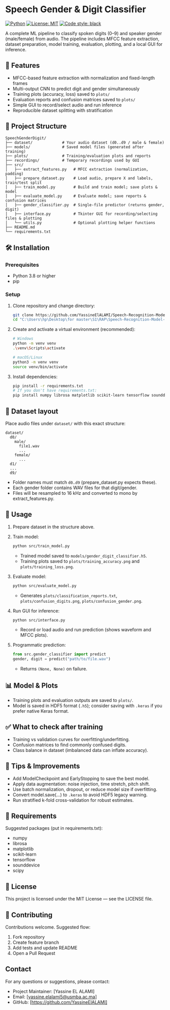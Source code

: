 # Speech Gender & Digit Classifier

[![Python](https://img.shields.io/badge/python-3.8+-blue.svg)](https://www.python.org/)
[![License: MIT](https://img.shields.io/badge/License-MIT-yellow.svg)](https://opensource.org/licenses/MIT)
[![Code style: black](https://img.shields.io/badge/code%20style-black-000000.svg)](https://github.com/psf/black)

A complete ML pipeline to classify spoken digits (0–9) and speaker gender (male/female) from audio. The pipeline includes MFCC feature extraction, dataset preparation, model training, evaluation, plotting, and a local GUI for inference.

## 🚀 Features

- MFCC-based feature extraction with normalization and fixed-length frames
- Multi-output CNN to predict digit and gender simultaneously
- Training plots (accuracy, loss) saved to `plots/`
- Evaluation reports and confusion matrices saved to `plots/`
- Simple GUI to record/select audio and run inference
- Reproducible dataset splitting with stratification

## 📂 Project Structure

```
SpeechGenderDigit/
├── dataset/             # Your audio dataset (d0..d9 / male & female)
├── models/              # Saved model files (generated after training)
├── plots/               # Training/evaluation plots and reports
├── recordings/          # Temporary recordings used by GUI
├── src/
│   ├── extract_features.py   # MFCC extraction (normalization, padding)
│   ├── prepare_dataset.py    # Load audio, prepare X and labels, train/test split
│   ├── train_model.py        # Build and train model; save plots & model
│   ├── evaluate_model.py     # Evaluate model; save reports & confusion matrices
│   ├── gender_classifier.py  # Single-file predictor (returns gender, digit)
│   ├── interface.py          # Tkinter GUI for recording/selecting files & plotting
│   └── utils.py              # Optional plotting helper functions
├── README.md
└── requirements.txt
```

## 🛠️ Installation

### Prerequisites

- Python 3.8 or higher
- pip

### Setup

1. Clone repository and change directory:
    ```bash
    git clone https://github.com/YassineElALAMI/Speech-Recognition-Model-for-Gender-Classification.git
    cd "C:\Users\hp\Desktop\for master\S1\RAP\Speech-Recognition-Model-for-Gender-Classification"

    ```

2. Create and activate a virtual environment (recommended):
    ```bash
    # Windows
    python -m venv venv
    .\venv\Scripts\activate

    # macOS/Linux
    python3 -m venv venv
    source venv/bin/activate
    ```

3. Install dependencies:
    ```bash
    pip install -r requirements.txt
    # If you don't have requirements.txt:
    pip install numpy librosa matplotlib scikit-learn tensorflow sounddevice scipy
    ```

## 📁 Dataset layout

Place audio files under `dataset/` with this exact structure:

```
dataset/
  d0/
    male/
      file1.wav
      ...
    female/
      ...
  d1/
  ...
  d9/
```

- Folder names must match `d0`..`d9` (prepare_dataset.py expects these).
- Each gender folder contains WAV files for that digit/gender.
- Files will be resampled to 16 kHz and converted to mono by extract_features.py.

## 🚦 Usage

1. Prepare dataset in the structure above.

2. Train model:
    ```bash
    python src/train_model.py
    ```
    - Trained model saved to `models/gender_digit_classifier.h5`.
    - Training plots saved to `plots/training_accuracy.png` and `plots/training_loss.png`.

3. Evaluate model:
    ```bash
    python src/evaluate_model.py
    ```
    - Generates `plots/classification_reports.txt`, `plots/confusion_digits.png`, `plots/confusion_gender.png`.

4. Run GUI for inference:
    ```bash
    python src/interface.py
    ```
    - Record or load audio and run prediction (shows waveform and MFCC plots).

5. Programmatic prediction:
    ```python
    from src.gender_classifier import predict
    gender, digit = predict("path/to/file.wav")
    ```
    - Returns `(None, None)` on failure.

## 📊 Model & Plots

- Training plots and evaluation outputs are saved to `plots/`.
- Model is saved in HDF5 format (`.h5`); consider saving with `.keras` if you prefer native Keras format.

## ✅ What to check after training

- Training vs validation curves for overfitting/underfitting.
- Confusion matrices to find commonly confused digits.
- Class balance in dataset (imbalanced data can inflate accuracy).

## 🔧 Tips & Improvements

- Add ModelCheckpoint and EarlyStopping to save the best model.
- Apply data augmentation: noise injection, time stretch, pitch shift.
- Use batch normalization, dropout, or reduce model size if overfitting.
- Convert model.save(...) to `.keras` to avoid HDF5 legacy warning.
- Run stratified k-fold cross-validation for robust estimates.

## 🧰 Requirements

Suggested packages (put in requirements.txt):
- numpy
- librosa
- matplotlib
- scikit-learn
- tensorflow
- sounddevice
- scipy

## 📝 License

This project is licensed under the MIT License — see the LICENSE file.

## 🤝 Contributing

Contributions welcome. Suggested flow:
1. Fork repository
2. Create feature branch
3. Add tests and update README
4. Open a Pull Request

## Contact

For any questions or suggestions, please contact:

- Project Maintainer: [Yassine EL ALAMI]
- Email: [yassine.elalami5@usmba.ac.ma]
- GitHub: [https://github.com/YassineElALAMI]
